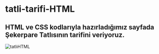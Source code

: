 # tatli-tarifi-HTML

## HTML ve CSS kodlarıyla hazırladığımız sayfada Şekerpare Tatlısının tarifini veriyoruz.

![tatlıHTML](https://user-images.githubusercontent.com/110449954/184084086-246fddcd-e309-4df3-b04e-0d4f2408aabd.jpg)
